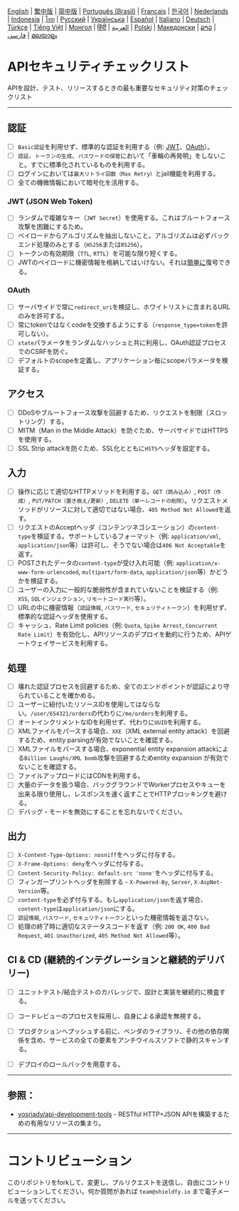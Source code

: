[English](./README.md) | [繁中版](./README-tw.md) | [简中版](./README-zh.md) | [Português (Brasil)](./README-pt_BR.md) | [Français](./README-fr.md) | [한국어](./README-ko.md) | [Nederlands](./README-nl.md) | [Indonesia](./README-id.md) | [ไทย](./README-th.md) | [Русский](./README-ru.md) | [Українська](./README-uk.md) | [Español](./README-es.md) | [Italiano](./README-it.md) | [Deutsch](./README-de.md) | [Türkçe](./README-tr.md) | [Tiếng Việt](./README-vi.md) | [Монгол](./README-mn.md) | [हिंदी](./README-hi.md) | [العربية](./README-ar.md) | [Polski](./README-pl.md) | [Македонски](./README-mk.md) | [ລາວ](./README-lo.md) | [فارسی](./README-fa.md) | [മലയാളം](./README-ml.md)

# APIセキュリティチェックリスト
APIを設計、テスト、リリースするときの最も重要なセキュリティ対策のチェックリスト


---

## 認証
- [ ] `Basic認証`を利用せず、標準的な認証を利用する（例: [JWT](https://jwt.io/)、[OAuth](https://oauth.net/)）。
- [ ] `認証`、`トークンの生成`、`パスワードの保管`において「車輪の再発明」をしないこと。すでに標準化されているものを利用する。
- [ ] ログインにおいては`最大リトライ回数（Max Retry）`とjail機能を利用する。
- [ ] 全ての機微情報において暗号化を活用する。

### JWT (JSON Web Token)
- [ ] ランダムで複雑なキー（`JWT Secret`）を使用する。これはブルートフォース攻撃を困難にするため。
- [ ] ペイロードからアルゴリズムを抽出しないこと。アルゴリズムは必ずバックエンド処理のみとする（`HS256`または`RS256`）。
- [ ] トークンの有効期限（`TTL`, `RTTL`）を可能な限り短くする。
- [ ] JWTのペイロードに機密情報を格納してはいけない。それは[簡単に](https://jwt.io/#debugger-io)復号できる。

### OAuth
- [ ] サーバサイドで常に`redirect_uri`を検証し、ホワイトリストに含まれるURLのみを許可する。
- [ ] 常にtokenではなくcodeを交換するようにする（`response_type=token`を許可しない）。
- [ ] `state`パラメータをランダムなハッシュと共に利用し、OAuth認証プロセスでのCSRFを防ぐ。
- [ ] デフォルトのscopeを定義し、アプリケーション毎にscopeパラメータを検証する。

## アクセス
- [ ] DDoSやブルートフォース攻撃を回避するため、リクエストを制限（スロットリング）する。
- [ ] MITM（Man in the Middle Attack）を防ぐため、サーバサイドではHTTPSを使用する。
- [ ] SSL Strip attackを防ぐため、SSL化とともに`HSTS`ヘッダを設定する。

## 入力
- [ ] 操作に応じて適切なHTTPメソッドを利用する。`GET（読み込み）`, `POST（作成）`, `PUT/PATCH（置き換え/更新）`, `DELETE（単一レコードの削除）`。リクエストメソッドがリソースに対して適切ではない場合、`405 Method Not Allowed`を返す。
- [ ] リクエストのAcceptヘッダ（コンテンツネゴシエーション）の`content-type`を検証する。サポートしているフォーマット（例: `application/xml`, `application/json`等）は許可し、そうでない場合は`406 Not Acceptable`を返す。
- [ ] POSTされたデータの`content-type`が受け入れ可能（例: `application/x-www-form-urlencoded`, `multipart/form-data`, `application/json`等）かどうかを検証する。
- [ ] ユーザーの入力に一般的な脆弱性が含まれていないことを検証する（例: `XSS`, `SQLインジェクション`, `リモートコード実行`等）。
- [ ] URLの中に機密情報（`認証情報`, `パスワード`, `セキュリティトークン`）を利用せず、標準的な認証ヘッダを使用する。
- [ ] キャッシュ、Rate Limit policies（例: `Quota`, `Spike Arrest`, `Concurrent Rate Limit`）を有効化し、APIリソースのデプロイを動的に行うため、APIゲートウェイサービスを利用する。

## 処理
- [ ] 壊れた認証プロセスを回避するため、全てのエンドポイントが認証により守られていることを確かめる。
- [ ] ユーザーに紐付いたリソースIDを使用してはならない。`/user/654321/orders`の代わりに`/me/orders`を利用する。
- [ ] オートインクリメントなIDを利用せず、代わりに`UUID`を利用する。
- [ ] XMLファイルをパースする場合、`XXE`（XML external entity attack）を回避するため、entity parsingが有効でないことを確認する。
- [ ] XMLファイルをパースする場合、exponential entity expansion attackによる`Billion Laughs/XML bomb`攻撃を回避するためentity expansion が有効でないことを確認する。
- [ ] ファイルアップロードにはCDNを利用する。
- [ ] 大量のデータを扱う場合、バックグラウンドでWorkerプロセスやキューを出来る限り使用し、レスポンスを速く返すことでHTTPブロッキングを避ける。
- [ ] デバッグ・モードを無効にすることを忘れないでください。

## 出力
- [ ] `X-Content-Type-Options: nosniff`をヘッダに付与する。
- [ ] `X-Frame-Options: deny`をヘッダに付与する。
- [ ] `Content-Security-Policy: default-src 'none'`をヘッダに付与する。
- [ ] フィンガープリントヘッダを削除する - `X-Powered-By`, `Server`, `X-AspNet-Version`等。
- [ ] `content-type`を必ず付与する。もし`application/json`を返す場合、`content-type`は`application/json`にする。
- [ ] `認証情報`, `パスワード`, `セキュリティトークン`といった機密情報を返さない。
- [ ] 処理の終了時に適切なステータスコードを返す（例: `200 OK`, `400 Bad Request`, `401 Unauthorized`, `405 Method Not Allowed`等）。

## CI & CD (継続的インテグレーションと継続的デリバリー)
- [ ] ユニットテスト/結合テストのカバレッジで、設計と実装を継続的に検査する。
- [ ] コードレビューのプロセスを採用し、自身による承認を無視する。
- [ ] プロダクションへプッシュする前に、ベンダのライブラリ、その他の依存関係を含め、サービスの全ての要素をアンチウイルスソフトで静的スキャンする。
- [ ] デプロイのロールバックを用意する。


---

## 参照：
- [yosriady/api-development-tools](https://github.com/yosriady/api-development-tools) - RESTful HTTP+JSON APIを構築するための有用なリソースの集まり。


---

# コントリビューション
このリポジトリをforkして、変更し、プルリクエストを送信し、自由にコントリビューションしてください。何か質問があれば `team@shieldfy.io` まで電子メールを送ってください。
